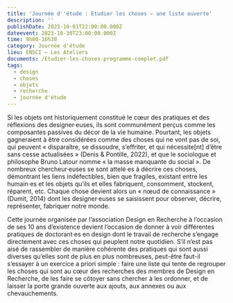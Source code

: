 ```yaml
---
title: 'Journée d''étude : Etudier les choses – une liste ouverte'
description: ''
publishDate: 2023-10-01T22:00:00.000Z
dateevent: 2023-10-30T23:00:00.000Z
time: 9h00-16h30
category: Journée d'étude
lieu: ENSCI – Les Ateliers
documents: /Etudier-les-choses-programme-complet.pdf
tags:
  - design
  - choses
  - objets
  - recherche
  - journée d'étude
---
```


Si les objets ont historiquement constitué le cœur des pratiques et des réflexions des designer·euses, ils sont communément perçus comme les composantes passives du décor de la vie humaine. Pourtant, les objets gagneraient à être considérées comme des choses qui ne vont pas de soi, qui peuvent « disparaître, se dissoudre, s’effriter, et qui nécessite\[nt] d’être sans cesse actualisées » (Denis & Pontille, 2022), et que le sociologue et philosophe Bruno Latour nomme « la masse manquante du social ». De nombreux chercheur·euses se sont attelé·es à décrire ces choses, démontrant les liens indéfectibles, bien que fragiles, existant entre les humain·es et les objets qu’ils et elles fabriquent, consomment, stockent, réparent, etc. Chaque chose devient alors un « nœud de connaissance » (Dumit, 2014) dont les designer·euses se saisissent pour observer, décrire, représenter, fabriquer notre monde.

Cette journée organisée par l’association Design en Recherche à l’occasion de ses 10 ans d’existence devient l’occasion de donner à voir différentes pratiques de doctorant·es en design dont le travail de recherche s’engage directement avec ces choses qui peuplent notre quotidien. S’il n’est pas aisé de rassembler de manière cohérente des pratiques qui sont aussi diverses qu’elles sont de plus en plus nombreuses, peut-être faut-il s’essayer à un exercice a priori simple : faire une liste qui tente de regrouper les choses qui sont au cœur des recherches des membres de Design en Recherche, de les faire se côtoyer sans chercher à les ordonner, et de laisser la porte grande ouverte aux ajouts, aux annexes ou aux chevauchements.
